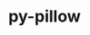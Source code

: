 ---
title: "py-pillow"
layout: cache
categories: [package, develop]
meta: {"versions": ["10.4.0"], "compilers": ["apple-clang@=15.0.0", "gcc@=11.1.0", "gcc@=11.4.0", "gcc@=13.2.0", "gcc@=7.5.0", "gcc@=9.4.0", "oneapi@=2024.2.1"], "oss": ["ubuntu18.04", "ubuntu20.04", "ubuntu22.04", "ubuntu24.04", "ventura"], "platforms": ["darwin", "linux"], "targets": ["aarch64", "neoverse_v1", "neoverse_v2", "ppc64le", "x86_64_v3"], "stacks": ["data-vis-sdk", "e4s", "e4s-neoverse-v2", "e4s-neoverse_v1", "e4s-oneapi", "e4s-power", "e4s-rocm-external", "ml-darwin-aarch64-mps", "ml-linux-x86_64-cpu", "ml-linux-x86_64-cuda", "radiuss", "root"], "num_specs": 47, "num_specs_by_stack": {"ml-darwin-aarch64-mps": 4, "root": 47, "radiuss": 3, "e4s-power": 4, "data-vis-sdk": 10, "e4s-neoverse_v1": 4, "e4s-neoverse-v2": 4, "e4s": 6, "ml-linux-x86_64-cpu": 5, "ml-linux-x86_64-cuda": 5, "e4s-rocm-external": 4, "e4s-oneapi": 4}}
spec_details: [{"hash": "whhj6uivh6vljtqkqwal52j6df2u5ph3", "compiler": "apple-clang@=15.0.0", "versions": ["10.4.0"], "os": "ventura", "platform": "darwin", "target": "aarch64", "variants": ["build_system=python_pip", "~freetype", "~imagequant", "+jpeg", "~jpeg2000", "~lcms", "~raqm", "~tiff", "~webp", "~xcb", "+zlib"], "stacks": ["ml-darwin-aarch64-mps", "root"], "size": "-", "tarball": "https://binaries.spack.io/develop/build_cache/darwin-ventura-aarch64/apple-clang-15.0.0/py-pillow-10.4.0/darwin-ventura-aarch64-apple-clang-15.0.0-py-pillow-10.4.0-whhj6uivh6vljtqkqwal52j6df2u5ph3.spack"}, {"hash": "ax7xxgfdt4xo2mronofd7sn6bk76uryv", "compiler": "apple-clang@=15.0.0", "versions": ["10.4.0"], "os": "ventura", "platform": "darwin", "target": "aarch64", "variants": ["build_system=python_pip", "~freetype", "~imagequant", "+jpeg", "~jpeg2000", "~lcms", "~raqm", "~tiff", "~webp", "~xcb", "+zlib"], "stacks": ["ml-darwin-aarch64-mps", "root"], "size": "-", "tarball": "https://binaries.spack.io/develop/build_cache/darwin-ventura-aarch64/apple-clang-15.0.0/py-pillow-10.4.0/darwin-ventura-aarch64-apple-clang-15.0.0-py-pillow-10.4.0-ax7xxgfdt4xo2mronofd7sn6bk76uryv.spack"}, {"hash": "jnumxo7xmme2secwe6vux5nl22entg4i", "compiler": "apple-clang@=15.0.0", "versions": ["10.4.0"], "os": "ventura", "platform": "darwin", "target": "aarch64", "variants": ["build_system=python_pip", "~freetype", "~imagequant", "+jpeg", "~jpeg2000", "~lcms", "~raqm", "~tiff", "~webp", "~xcb", "+zlib"], "stacks": ["ml-darwin-aarch64-mps", "root"], "size": "-", "tarball": "https://binaries.spack.io/develop/build_cache/darwin-ventura-aarch64/apple-clang-15.0.0/py-pillow-10.4.0/darwin-ventura-aarch64-apple-clang-15.0.0-py-pillow-10.4.0-jnumxo7xmme2secwe6vux5nl22entg4i.spack"}, {"hash": "nvrte5s564jnyo3rm7kuuqbs7hu5lopy", "compiler": "apple-clang@=15.0.0", "versions": ["10.4.0"], "os": "ventura", "platform": "darwin", "target": "aarch64", "variants": ["build_system=python_pip", "~freetype", "~imagequant", "+jpeg", "~jpeg2000", "~lcms", "~raqm", "~tiff", "~webp", "~xcb", "+zlib"], "stacks": ["ml-darwin-aarch64-mps", "root"], "size": "-", "tarball": "https://binaries.spack.io/develop/build_cache/darwin-ventura-aarch64/apple-clang-15.0.0/py-pillow-10.4.0/darwin-ventura-aarch64-apple-clang-15.0.0-py-pillow-10.4.0-nvrte5s564jnyo3rm7kuuqbs7hu5lopy.spack"}, {"hash": "pxfvxh6duqh6lfsd5w2cxt3ovyedofyx", "compiler": "gcc@=7.5.0", "versions": ["10.4.0"], "os": "ubuntu18.04", "platform": "linux", "target": "x86_64_v3", "variants": ["build_system=python_pip", "~freetype", "~imagequant", "+jpeg", "~jpeg2000", "~lcms", "~raqm", "~tiff", "~webp", "~xcb", "+zlib"], "stacks": ["root", "radiuss"], "size": "-", "tarball": "https://binaries.spack.io/develop/build_cache/linux-ubuntu18.04-x86_64_v3/gcc-7.5.0/py-pillow-10.4.0/linux-ubuntu18.04-x86_64_v3-gcc-7.5.0-py-pillow-10.4.0-pxfvxh6duqh6lfsd5w2cxt3ovyedofyx.spack"}, {"hash": "jwiyir35662gvb4drizzlq3boycemd4m", "compiler": "gcc@=7.5.0", "versions": ["10.4.0"], "os": "ubuntu18.04", "platform": "linux", "target": "x86_64_v3", "variants": ["build_system=python_pip", "~freetype", "~imagequant", "+jpeg", "~jpeg2000", "~lcms", "~raqm", "~tiff", "~webp", "~xcb", "+zlib"], "stacks": ["root", "radiuss"], "size": "-", "tarball": "https://binaries.spack.io/develop/build_cache/linux-ubuntu18.04-x86_64_v3/gcc-7.5.0/py-pillow-10.4.0/linux-ubuntu18.04-x86_64_v3-gcc-7.5.0-py-pillow-10.4.0-jwiyir35662gvb4drizzlq3boycemd4m.spack"}, {"hash": "ylbpe43usjod6v6mypyyqjupdagg7fcd", "compiler": "gcc@=7.5.0", "versions": ["10.4.0"], "os": "ubuntu18.04", "platform": "linux", "target": "x86_64_v3", "variants": ["build_system=python_pip", "~freetype", "~imagequant", "+jpeg", "~jpeg2000", "~lcms", "~raqm", "~tiff", "~webp", "~xcb", "+zlib"], "stacks": ["root", "radiuss"], "size": "-", "tarball": "https://binaries.spack.io/develop/build_cache/linux-ubuntu18.04-x86_64_v3/gcc-7.5.0/py-pillow-10.4.0/linux-ubuntu18.04-x86_64_v3-gcc-7.5.0-py-pillow-10.4.0-ylbpe43usjod6v6mypyyqjupdagg7fcd.spack"}, {"hash": "w4qgs3qwjnxpw5vl76fy4bhd6utanoln", "compiler": "gcc@=9.4.0", "versions": ["10.4.0"], "os": "ubuntu20.04", "platform": "linux", "target": "ppc64le", "variants": ["build_system=python_pip", "~freetype", "~imagequant", "+jpeg", "~jpeg2000", "~lcms", "~raqm", "~tiff", "~webp", "~xcb", "+zlib"], "stacks": ["root", "e4s-power"], "size": "-", "tarball": "https://binaries.spack.io/develop/build_cache/linux-ubuntu20.04-ppc64le/gcc-9.4.0/py-pillow-10.4.0/linux-ubuntu20.04-ppc64le-gcc-9.4.0-py-pillow-10.4.0-w4qgs3qwjnxpw5vl76fy4bhd6utanoln.spack"}, {"hash": "i56zqogfg7gh3lyzmworhynlguumlvms", "compiler": "gcc@=9.4.0", "versions": ["10.4.0"], "os": "ubuntu20.04", "platform": "linux", "target": "ppc64le", "variants": ["build_system=python_pip", "~freetype", "~imagequant", "+jpeg", "~jpeg2000", "~lcms", "~raqm", "~tiff", "~webp", "~xcb", "+zlib"], "stacks": ["root", "e4s-power"], "size": "-", "tarball": "https://binaries.spack.io/develop/build_cache/linux-ubuntu20.04-ppc64le/gcc-9.4.0/py-pillow-10.4.0/linux-ubuntu20.04-ppc64le-gcc-9.4.0-py-pillow-10.4.0-i56zqogfg7gh3lyzmworhynlguumlvms.spack"}, {"hash": "xxggjfzemzwcn7kvceauhmurzc6fawuf", "compiler": "gcc@=9.4.0", "versions": ["10.4.0"], "os": "ubuntu20.04", "platform": "linux", "target": "ppc64le", "variants": ["build_system=python_pip", "~freetype", "~imagequant", "+jpeg", "~jpeg2000", "~lcms", "~raqm", "~tiff", "~webp", "~xcb", "+zlib"], "stacks": ["root", "e4s-power"], "size": "-", "tarball": "https://binaries.spack.io/develop/build_cache/linux-ubuntu20.04-ppc64le/gcc-9.4.0/py-pillow-10.4.0/linux-ubuntu20.04-ppc64le-gcc-9.4.0-py-pillow-10.4.0-xxggjfzemzwcn7kvceauhmurzc6fawuf.spack"}, {"hash": "m3krzgbbfyctxshagqz2amxpuygx6yaj", "compiler": "gcc@=9.4.0", "versions": ["10.4.0"], "os": "ubuntu20.04", "platform": "linux", "target": "ppc64le", "variants": ["build_system=python_pip", "~freetype", "~imagequant", "+jpeg", "~jpeg2000", "~lcms", "~raqm", "~tiff", "~webp", "~xcb", "+zlib"], "stacks": ["root", "e4s-power"], "size": "-", "tarball": "https://binaries.spack.io/develop/build_cache/linux-ubuntu20.04-ppc64le/gcc-9.4.0/py-pillow-10.4.0/linux-ubuntu20.04-ppc64le-gcc-9.4.0-py-pillow-10.4.0-m3krzgbbfyctxshagqz2amxpuygx6yaj.spack"}, {"hash": "p7ffcfrpkqfpuq3rmgutnebuelw4pxei", "compiler": "gcc@=11.1.0", "versions": ["10.4.0"], "os": "ubuntu20.04", "platform": "linux", "target": "x86_64_v3", "variants": ["build_system=python_pip", "~freetype", "~imagequant", "+jpeg", "~jpeg2000", "~lcms", "~raqm", "~tiff", "~webp", "~xcb", "+zlib"], "stacks": ["data-vis-sdk", "root"], "size": "-", "tarball": "https://binaries.spack.io/develop/build_cache/linux-ubuntu20.04-x86_64_v3/gcc-11.1.0/py-pillow-10.4.0/linux-ubuntu20.04-x86_64_v3-gcc-11.1.0-py-pillow-10.4.0-p7ffcfrpkqfpuq3rmgutnebuelw4pxei.spack"}, {"hash": "nskwlcorwecjfvz45kpwetsswuwzzxs6", "compiler": "gcc@=11.1.0", "versions": ["10.4.0"], "os": "ubuntu20.04", "platform": "linux", "target": "x86_64_v3", "variants": ["build_system=python_pip", "~freetype", "~imagequant", "+jpeg", "~jpeg2000", "~lcms", "~raqm", "~tiff", "~webp", "~xcb", "+zlib"], "stacks": ["data-vis-sdk", "root"], "size": "-", "tarball": "https://binaries.spack.io/develop/build_cache/linux-ubuntu20.04-x86_64_v3/gcc-11.1.0/py-pillow-10.4.0/linux-ubuntu20.04-x86_64_v3-gcc-11.1.0-py-pillow-10.4.0-nskwlcorwecjfvz45kpwetsswuwzzxs6.spack"}, {"hash": "fgirhibsvvhvld4t6f5qpqj5sdyntux6", "compiler": "gcc@=11.1.0", "versions": ["10.4.0"], "os": "ubuntu20.04", "platform": "linux", "target": "x86_64_v3", "variants": ["build_system=python_pip", "~freetype", "~imagequant", "+jpeg", "~jpeg2000", "~lcms", "~raqm", "~tiff", "~webp", "~xcb", "+zlib"], "stacks": ["data-vis-sdk", "root"], "size": "-", "tarball": "https://binaries.spack.io/develop/build_cache/linux-ubuntu20.04-x86_64_v3/gcc-11.1.0/py-pillow-10.4.0/linux-ubuntu20.04-x86_64_v3-gcc-11.1.0-py-pillow-10.4.0-fgirhibsvvhvld4t6f5qpqj5sdyntux6.spack"}, {"hash": "o6j4apwxt5yqirqkoo7cdjj3tpqbz6yi", "compiler": "gcc@=11.1.0", "versions": ["10.4.0"], "os": "ubuntu20.04", "platform": "linux", "target": "x86_64_v3", "variants": ["build_system=python_pip", "~freetype", "~imagequant", "+jpeg", "~jpeg2000", "~lcms", "~raqm", "~tiff", "~webp", "~xcb", "+zlib"], "stacks": ["data-vis-sdk", "root"], "size": "-", "tarball": "https://binaries.spack.io/develop/build_cache/linux-ubuntu20.04-x86_64_v3/gcc-11.1.0/py-pillow-10.4.0/linux-ubuntu20.04-x86_64_v3-gcc-11.1.0-py-pillow-10.4.0-o6j4apwxt5yqirqkoo7cdjj3tpqbz6yi.spack"}, {"hash": "grivx65l4yhcbksrhbp6zupcnhtwq7td", "compiler": "gcc@=11.1.0", "versions": ["10.4.0"], "os": "ubuntu20.04", "platform": "linux", "target": "x86_64_v3", "variants": ["build_system=python_pip", "~freetype", "~imagequant", "+jpeg", "~jpeg2000", "~lcms", "~raqm", "~tiff", "~webp", "~xcb", "+zlib"], "stacks": ["data-vis-sdk", "root"], "size": "-", "tarball": "https://binaries.spack.io/develop/build_cache/linux-ubuntu20.04-x86_64_v3/gcc-11.1.0/py-pillow-10.4.0/linux-ubuntu20.04-x86_64_v3-gcc-11.1.0-py-pillow-10.4.0-grivx65l4yhcbksrhbp6zupcnhtwq7td.spack"}, {"hash": "rwiumeknzrimrcefihjesdx5urzm73jf", "compiler": "gcc@=11.1.0", "versions": ["10.4.0"], "os": "ubuntu20.04", "platform": "linux", "target": "x86_64_v3", "variants": ["build_system=python_pip", "~freetype", "~imagequant", "+jpeg", "~jpeg2000", "~lcms", "~raqm", "~tiff", "~webp", "~xcb", "+zlib"], "stacks": ["data-vis-sdk", "root"], "size": "-", "tarball": "https://binaries.spack.io/develop/build_cache/linux-ubuntu20.04-x86_64_v3/gcc-11.1.0/py-pillow-10.4.0/linux-ubuntu20.04-x86_64_v3-gcc-11.1.0-py-pillow-10.4.0-rwiumeknzrimrcefihjesdx5urzm73jf.spack"}, {"hash": "gvxaaoiswfvnxawltyars3zekppsyjb4", "compiler": "gcc@=11.1.0", "versions": ["10.4.0"], "os": "ubuntu20.04", "platform": "linux", "target": "x86_64_v3", "variants": ["build_system=python_pip", "~freetype", "~imagequant", "+jpeg", "~jpeg2000", "~lcms", "~raqm", "~tiff", "~webp", "~xcb", "+zlib"], "stacks": ["data-vis-sdk", "root"], "size": "-", "tarball": "https://binaries.spack.io/develop/build_cache/linux-ubuntu20.04-x86_64_v3/gcc-11.1.0/py-pillow-10.4.0/linux-ubuntu20.04-x86_64_v3-gcc-11.1.0-py-pillow-10.4.0-gvxaaoiswfvnxawltyars3zekppsyjb4.spack"}, {"hash": "e6eegxh7rnt6ednmzsdz2kx6jhngc2by", "compiler": "gcc@=11.1.0", "versions": ["10.4.0"], "os": "ubuntu20.04", "platform": "linux", "target": "x86_64_v3", "variants": ["build_system=python_pip", "~freetype", "~imagequant", "+jpeg", "~jpeg2000", "~lcms", "~raqm", "~tiff", "~webp", "~xcb", "+zlib"], "stacks": ["data-vis-sdk", "root"], "size": "-", "tarball": "https://binaries.spack.io/develop/build_cache/linux-ubuntu20.04-x86_64_v3/gcc-11.1.0/py-pillow-10.4.0/linux-ubuntu20.04-x86_64_v3-gcc-11.1.0-py-pillow-10.4.0-e6eegxh7rnt6ednmzsdz2kx6jhngc2by.spack"}, {"hash": "la4n2osbqdkgzlgxn4gpt6gizlmdoxhr", "compiler": "gcc@=11.1.0", "versions": ["10.4.0"], "os": "ubuntu20.04", "platform": "linux", "target": "x86_64_v3", "variants": ["build_system=python_pip", "~freetype", "~imagequant", "+jpeg", "~jpeg2000", "~lcms", "~raqm", "~tiff", "~webp", "~xcb", "+zlib"], "stacks": ["data-vis-sdk", "root"], "size": "-", "tarball": "https://binaries.spack.io/develop/build_cache/linux-ubuntu20.04-x86_64_v3/gcc-11.1.0/py-pillow-10.4.0/linux-ubuntu20.04-x86_64_v3-gcc-11.1.0-py-pillow-10.4.0-la4n2osbqdkgzlgxn4gpt6gizlmdoxhr.spack"}, {"hash": "ff44mmgmmtg7gcuppzu2iilsiyzhvfiq", "compiler": "gcc@=11.1.0", "versions": ["10.4.0"], "os": "ubuntu20.04", "platform": "linux", "target": "x86_64_v3", "variants": ["build_system=python_pip", "~freetype", "~imagequant", "+jpeg", "~jpeg2000", "~lcms", "~raqm", "~tiff", "~webp", "~xcb", "+zlib"], "stacks": ["data-vis-sdk", "root"], "size": "-", "tarball": "https://binaries.spack.io/develop/build_cache/linux-ubuntu20.04-x86_64_v3/gcc-11.1.0/py-pillow-10.4.0/linux-ubuntu20.04-x86_64_v3-gcc-11.1.0-py-pillow-10.4.0-ff44mmgmmtg7gcuppzu2iilsiyzhvfiq.spack"}, {"hash": "lh237wb6g6wgnu5fudxgei6bqnq6sciy", "compiler": "gcc@=11.4.0", "versions": ["10.4.0"], "os": "ubuntu22.04", "platform": "linux", "target": "neoverse_v1", "variants": ["build_system=python_pip", "~freetype", "~imagequant", "+jpeg", "~jpeg2000", "~lcms", "~raqm", "~tiff", "~webp", "~xcb", "+zlib"], "stacks": ["root", "e4s-neoverse_v1"], "size": "-", "tarball": "https://binaries.spack.io/develop/build_cache/linux-ubuntu22.04-neoverse_v1/gcc-11.4.0/py-pillow-10.4.0/linux-ubuntu22.04-neoverse_v1-gcc-11.4.0-py-pillow-10.4.0-lh237wb6g6wgnu5fudxgei6bqnq6sciy.spack"}, {"hash": "v74l6y6aovcfyqryf3hwhd4cgxwcru3s", "compiler": "gcc@=11.4.0", "versions": ["10.4.0"], "os": "ubuntu22.04", "platform": "linux", "target": "neoverse_v1", "variants": ["build_system=python_pip", "~freetype", "~imagequant", "+jpeg", "~jpeg2000", "~lcms", "~raqm", "~tiff", "~webp", "~xcb", "+zlib"], "stacks": ["root", "e4s-neoverse_v1"], "size": "-", "tarball": "https://binaries.spack.io/develop/build_cache/linux-ubuntu22.04-neoverse_v1/gcc-11.4.0/py-pillow-10.4.0/linux-ubuntu22.04-neoverse_v1-gcc-11.4.0-py-pillow-10.4.0-v74l6y6aovcfyqryf3hwhd4cgxwcru3s.spack"}, {"hash": "k3wu7jkmedgpbfdfp5zspnds2zsat77z", "compiler": "gcc@=11.4.0", "versions": ["10.4.0"], "os": "ubuntu22.04", "platform": "linux", "target": "neoverse_v1", "variants": ["build_system=python_pip", "~freetype", "~imagequant", "+jpeg", "~jpeg2000", "~lcms", "~raqm", "~tiff", "~webp", "~xcb", "+zlib"], "stacks": ["root", "e4s-neoverse_v1"], "size": "-", "tarball": "https://binaries.spack.io/develop/build_cache/linux-ubuntu22.04-neoverse_v1/gcc-11.4.0/py-pillow-10.4.0/linux-ubuntu22.04-neoverse_v1-gcc-11.4.0-py-pillow-10.4.0-k3wu7jkmedgpbfdfp5zspnds2zsat77z.spack"}, {"hash": "liy6qn4twx36mlxqulgwcvlix6gc227b", "compiler": "gcc@=11.4.0", "versions": ["10.4.0"], "os": "ubuntu22.04", "platform": "linux", "target": "neoverse_v1", "variants": ["build_system=python_pip", "~freetype", "~imagequant", "+jpeg", "~jpeg2000", "~lcms", "~raqm", "~tiff", "~webp", "~xcb", "+zlib"], "stacks": ["root", "e4s-neoverse_v1"], "size": "-", "tarball": "https://binaries.spack.io/develop/build_cache/linux-ubuntu22.04-neoverse_v1/gcc-11.4.0/py-pillow-10.4.0/linux-ubuntu22.04-neoverse_v1-gcc-11.4.0-py-pillow-10.4.0-liy6qn4twx36mlxqulgwcvlix6gc227b.spack"}, {"hash": "omdevungr2gxddloftn4y6agbiwllwcf", "compiler": "gcc@=11.4.0", "versions": ["10.4.0"], "os": "ubuntu22.04", "platform": "linux", "target": "neoverse_v2", "variants": ["build_system=python_pip", "~freetype", "~imagequant", "+jpeg", "~jpeg2000", "~lcms", "~raqm", "~tiff", "~webp", "~xcb", "+zlib"], "stacks": ["root", "e4s-neoverse-v2"], "size": "-", "tarball": "https://binaries.spack.io/develop/build_cache/linux-ubuntu22.04-neoverse_v2/gcc-11.4.0/py-pillow-10.4.0/linux-ubuntu22.04-neoverse_v2-gcc-11.4.0-py-pillow-10.4.0-omdevungr2gxddloftn4y6agbiwllwcf.spack"}, {"hash": "6prbs25jfccmlcxiom5aizsi52mypi7a", "compiler": "gcc@=11.4.0", "versions": ["10.4.0"], "os": "ubuntu22.04", "platform": "linux", "target": "neoverse_v2", "variants": ["build_system=python_pip", "~freetype", "~imagequant", "+jpeg", "~jpeg2000", "~lcms", "~raqm", "~tiff", "~webp", "~xcb", "+zlib"], "stacks": ["root", "e4s-neoverse-v2"], "size": "-", "tarball": "https://binaries.spack.io/develop/build_cache/linux-ubuntu22.04-neoverse_v2/gcc-11.4.0/py-pillow-10.4.0/linux-ubuntu22.04-neoverse_v2-gcc-11.4.0-py-pillow-10.4.0-6prbs25jfccmlcxiom5aizsi52mypi7a.spack"}, {"hash": "faiygbnajnfan5tl4rhoqxu7kckcc4wl", "compiler": "gcc@=11.4.0", "versions": ["10.4.0"], "os": "ubuntu22.04", "platform": "linux", "target": "neoverse_v2", "variants": ["build_system=python_pip", "~freetype", "~imagequant", "+jpeg", "~jpeg2000", "~lcms", "~raqm", "~tiff", "~webp", "~xcb", "+zlib"], "stacks": ["root", "e4s-neoverse-v2"], "size": "-", "tarball": "https://binaries.spack.io/develop/build_cache/linux-ubuntu22.04-neoverse_v2/gcc-11.4.0/py-pillow-10.4.0/linux-ubuntu22.04-neoverse_v2-gcc-11.4.0-py-pillow-10.4.0-faiygbnajnfan5tl4rhoqxu7kckcc4wl.spack"}, {"hash": "r36g26u5rdzmk33rrnc36t3fnf2ys6nj", "compiler": "gcc@=11.4.0", "versions": ["10.4.0"], "os": "ubuntu22.04", "platform": "linux", "target": "neoverse_v2", "variants": ["build_system=python_pip", "~freetype", "~imagequant", "+jpeg", "~jpeg2000", "~lcms", "~raqm", "~tiff", "~webp", "~xcb", "+zlib"], "stacks": ["root", "e4s-neoverse-v2"], "size": "-", "tarball": "https://binaries.spack.io/develop/build_cache/linux-ubuntu22.04-neoverse_v2/gcc-11.4.0/py-pillow-10.4.0/linux-ubuntu22.04-neoverse_v2-gcc-11.4.0-py-pillow-10.4.0-r36g26u5rdzmk33rrnc36t3fnf2ys6nj.spack"}, {"hash": "vh2puj3hype4raygxhj3kmh5w7puldyc", "compiler": "gcc@=11.4.0", "versions": ["10.4.0"], "os": "ubuntu22.04", "platform": "linux", "target": "x86_64_v3", "variants": ["build_system=python_pip", "~freetype", "~imagequant", "+jpeg", "~jpeg2000", "~lcms", "~raqm", "~tiff", "~webp", "~xcb", "+zlib"], "stacks": ["e4s", "root"], "size": "-", "tarball": "https://binaries.spack.io/develop/build_cache/linux-ubuntu22.04-x86_64_v3/gcc-11.4.0/py-pillow-10.4.0/linux-ubuntu22.04-x86_64_v3-gcc-11.4.0-py-pillow-10.4.0-vh2puj3hype4raygxhj3kmh5w7puldyc.spack"}, {"hash": "63vpkobfaop6ojiql66n3opyqcm7sqwv", "compiler": "gcc@=11.4.0", "versions": ["10.4.0"], "os": "ubuntu22.04", "platform": "linux", "target": "x86_64_v3", "variants": ["build_system=python_pip", "~freetype", "~imagequant", "+jpeg", "~jpeg2000", "~lcms", "~raqm", "~tiff", "~webp", "~xcb", "+zlib"], "stacks": ["e4s", "root"], "size": "-", "tarball": "https://binaries.spack.io/develop/build_cache/linux-ubuntu22.04-x86_64_v3/gcc-11.4.0/py-pillow-10.4.0/linux-ubuntu22.04-x86_64_v3-gcc-11.4.0-py-pillow-10.4.0-63vpkobfaop6ojiql66n3opyqcm7sqwv.spack"}, {"hash": "3x2vpx6lu23edw63x6dxsj75jgqhkpqq", "compiler": "gcc@=11.4.0", "versions": ["10.4.0"], "os": "ubuntu22.04", "platform": "linux", "target": "x86_64_v3", "variants": ["build_system=python_pip", "~freetype", "~imagequant", "+jpeg", "~jpeg2000", "~lcms", "~raqm", "~tiff", "~webp", "~xcb", "+zlib"], "stacks": ["e4s", "root"], "size": "-", "tarball": "https://binaries.spack.io/develop/build_cache/linux-ubuntu22.04-x86_64_v3/gcc-11.4.0/py-pillow-10.4.0/linux-ubuntu22.04-x86_64_v3-gcc-11.4.0-py-pillow-10.4.0-3x2vpx6lu23edw63x6dxsj75jgqhkpqq.spack"}, {"hash": "hte3ezsnyoxk5v7aw5doyisqkvpo7wpw", "compiler": "gcc@=11.4.0", "versions": ["10.4.0"], "os": "ubuntu22.04", "platform": "linux", "target": "x86_64_v3", "variants": ["build_system=python_pip", "~freetype", "~imagequant", "+jpeg", "~jpeg2000", "~lcms", "~raqm", "~tiff", "~webp", "~xcb", "+zlib"], "stacks": ["ml-linux-x86_64-cpu", "root", "ml-linux-x86_64-cuda", "e4s-rocm-external"], "size": "-", "tarball": "https://binaries.spack.io/develop/build_cache/linux-ubuntu22.04-x86_64_v3/gcc-11.4.0/py-pillow-10.4.0/linux-ubuntu22.04-x86_64_v3-gcc-11.4.0-py-pillow-10.4.0-hte3ezsnyoxk5v7aw5doyisqkvpo7wpw.spack"}, {"hash": "uiesqci75tzxdb2tudv4zbpyzeqemzic", "compiler": "gcc@=11.4.0", "versions": ["10.4.0"], "os": "ubuntu22.04", "platform": "linux", "target": "x86_64_v3", "variants": ["build_system=python_pip", "~freetype", "~imagequant", "+jpeg", "~jpeg2000", "~lcms", "~raqm", "~tiff", "~webp", "~xcb", "+zlib"], "stacks": ["root", "e4s-rocm-external"], "size": "-", "tarball": "https://binaries.spack.io/develop/build_cache/linux-ubuntu22.04-x86_64_v3/gcc-11.4.0/py-pillow-10.4.0/linux-ubuntu22.04-x86_64_v3-gcc-11.4.0-py-pillow-10.4.0-uiesqci75tzxdb2tudv4zbpyzeqemzic.spack"}, {"hash": "5ulhd3wklkgsv6q7cv7ixrdy6ltnzkap", "compiler": "gcc@=11.4.0", "versions": ["10.4.0"], "os": "ubuntu22.04", "platform": "linux", "target": "x86_64_v3", "variants": ["build_system=python_pip", "~freetype", "~imagequant", "+jpeg", "~jpeg2000", "~lcms", "~raqm", "~tiff", "~webp", "~xcb", "+zlib"], "stacks": ["root", "e4s-rocm-external"], "size": "-", "tarball": "https://binaries.spack.io/develop/build_cache/linux-ubuntu22.04-x86_64_v3/gcc-11.4.0/py-pillow-10.4.0/linux-ubuntu22.04-x86_64_v3-gcc-11.4.0-py-pillow-10.4.0-5ulhd3wklkgsv6q7cv7ixrdy6ltnzkap.spack"}, {"hash": "4p3wovycd7do2vjjfyeyjg6n5eok2kyo", "compiler": "gcc@=11.4.0", "versions": ["10.4.0"], "os": "ubuntu22.04", "platform": "linux", "target": "x86_64_v3", "variants": ["build_system=python_pip", "~freetype", "~imagequant", "+jpeg", "~jpeg2000", "~lcms", "~raqm", "~tiff", "~webp", "~xcb", "+zlib"], "stacks": ["root", "e4s-rocm-external"], "size": "-", "tarball": "https://binaries.spack.io/develop/build_cache/linux-ubuntu22.04-x86_64_v3/gcc-11.4.0/py-pillow-10.4.0/linux-ubuntu22.04-x86_64_v3-gcc-11.4.0-py-pillow-10.4.0-4p3wovycd7do2vjjfyeyjg6n5eok2kyo.spack"}, {"hash": "qwbxnec4lrx2i75eedzyw7tdbcpsdaat", "compiler": "gcc@=11.4.0", "versions": ["10.4.0"], "os": "ubuntu22.04", "platform": "linux", "target": "x86_64_v3", "variants": ["build_system=python_pip", "~freetype", "~imagequant", "+jpeg", "~jpeg2000", "~lcms", "~raqm", "~tiff", "~webp", "~xcb", "+zlib"], "stacks": ["e4s", "root"], "size": "-", "tarball": "https://binaries.spack.io/develop/build_cache/linux-ubuntu22.04-x86_64_v3/gcc-11.4.0/py-pillow-10.4.0/linux-ubuntu22.04-x86_64_v3-gcc-11.4.0-py-pillow-10.4.0-qwbxnec4lrx2i75eedzyw7tdbcpsdaat.spack"}, {"hash": "73t3irjjoefdicfvm42i6iw2hjggzklo", "compiler": "gcc@=11.4.0", "versions": ["10.4.0"], "os": "ubuntu22.04", "platform": "linux", "target": "x86_64_v3", "variants": ["build_system=python_pip", "~freetype", "~imagequant", "+jpeg", "~jpeg2000", "~lcms", "~raqm", "~tiff", "~webp", "~xcb", "+zlib"], "stacks": ["e4s", "root"], "size": "-", "tarball": "https://binaries.spack.io/develop/build_cache/linux-ubuntu22.04-x86_64_v3/gcc-11.4.0/py-pillow-10.4.0/linux-ubuntu22.04-x86_64_v3-gcc-11.4.0-py-pillow-10.4.0-73t3irjjoefdicfvm42i6iw2hjggzklo.spack"}, {"hash": "sbfg7elnflcoullow2xfv5z5ucewrvzk", "compiler": "gcc@=11.4.0", "versions": ["10.4.0"], "os": "ubuntu22.04", "platform": "linux", "target": "x86_64_v3", "variants": ["build_system=python_pip", "~freetype", "~imagequant", "+jpeg", "~jpeg2000", "~lcms", "~raqm", "~tiff", "~webp", "~xcb", "+zlib"], "stacks": ["e4s", "root"], "size": "-", "tarball": "https://binaries.spack.io/develop/build_cache/linux-ubuntu22.04-x86_64_v3/gcc-11.4.0/py-pillow-10.4.0/linux-ubuntu22.04-x86_64_v3-gcc-11.4.0-py-pillow-10.4.0-sbfg7elnflcoullow2xfv5z5ucewrvzk.spack"}, {"hash": "g65jozojw3dmuskp5xbwli3epcgjvz6q", "compiler": "oneapi@=2024.2.1", "versions": ["10.4.0"], "os": "ubuntu22.04", "platform": "linux", "target": "x86_64_v3", "variants": ["build_system=python_pip", "~freetype", "~imagequant", "+jpeg", "~jpeg2000", "~lcms", "~raqm", "~tiff", "~webp", "~xcb", "+zlib"], "stacks": ["root", "e4s-oneapi"], "size": "-", "tarball": "https://binaries.spack.io/develop/build_cache/linux-ubuntu22.04-x86_64_v3/oneapi-2024.2.1/py-pillow-10.4.0/linux-ubuntu22.04-x86_64_v3-oneapi-2024.2.1-py-pillow-10.4.0-g65jozojw3dmuskp5xbwli3epcgjvz6q.spack"}, {"hash": "7hu2nm4vhqg63ncqhe5mpshyans5tpi3", "compiler": "oneapi@=2024.2.1", "versions": ["10.4.0"], "os": "ubuntu22.04", "platform": "linux", "target": "x86_64_v3", "variants": ["build_system=python_pip", "~freetype", "~imagequant", "+jpeg", "~jpeg2000", "~lcms", "~raqm", "~tiff", "~webp", "~xcb", "+zlib"], "stacks": ["root", "e4s-oneapi"], "size": "-", "tarball": "https://binaries.spack.io/develop/build_cache/linux-ubuntu22.04-x86_64_v3/oneapi-2024.2.1/py-pillow-10.4.0/linux-ubuntu22.04-x86_64_v3-oneapi-2024.2.1-py-pillow-10.4.0-7hu2nm4vhqg63ncqhe5mpshyans5tpi3.spack"}, {"hash": "4xsi22c3xp47zohwbvmgr6qun3tc3wuq", "compiler": "oneapi@=2024.2.1", "versions": ["10.4.0"], "os": "ubuntu22.04", "platform": "linux", "target": "x86_64_v3", "variants": ["build_system=python_pip", "~freetype", "~imagequant", "+jpeg", "~jpeg2000", "~lcms", "~raqm", "~tiff", "~webp", "~xcb", "+zlib"], "stacks": ["root", "e4s-oneapi"], "size": "-", "tarball": "https://binaries.spack.io/develop/build_cache/linux-ubuntu22.04-x86_64_v3/oneapi-2024.2.1/py-pillow-10.4.0/linux-ubuntu22.04-x86_64_v3-oneapi-2024.2.1-py-pillow-10.4.0-4xsi22c3xp47zohwbvmgr6qun3tc3wuq.spack"}, {"hash": "okkzum6zo6pzp3c6f7ni4ruokuabwf5p", "compiler": "oneapi@=2024.2.1", "versions": ["10.4.0"], "os": "ubuntu22.04", "platform": "linux", "target": "x86_64_v3", "variants": ["build_system=python_pip", "~freetype", "~imagequant", "+jpeg", "~jpeg2000", "~lcms", "~raqm", "~tiff", "~webp", "~xcb", "+zlib"], "stacks": ["root", "e4s-oneapi"], "size": "-", "tarball": "https://binaries.spack.io/develop/build_cache/linux-ubuntu22.04-x86_64_v3/oneapi-2024.2.1/py-pillow-10.4.0/linux-ubuntu22.04-x86_64_v3-oneapi-2024.2.1-py-pillow-10.4.0-okkzum6zo6pzp3c6f7ni4ruokuabwf5p.spack"}, {"hash": "hvz4fa2art72rxxiu32ybc7yzrpb62ae", "compiler": "gcc@=13.2.0", "versions": ["10.4.0"], "os": "ubuntu24.04", "platform": "linux", "target": "x86_64_v3", "variants": ["build_system=python_pip", "~freetype", "~imagequant", "+jpeg", "~jpeg2000", "~lcms", "~raqm", "~tiff", "~webp", "~xcb", "+zlib"], "stacks": ["ml-linux-x86_64-cuda", "root", "ml-linux-x86_64-cpu"], "size": "-", "tarball": "https://binaries.spack.io/develop/build_cache/linux-ubuntu24.04-x86_64_v3/gcc-13.2.0/py-pillow-10.4.0/linux-ubuntu24.04-x86_64_v3-gcc-13.2.0-py-pillow-10.4.0-hvz4fa2art72rxxiu32ybc7yzrpb62ae.spack"}, {"hash": "wl7uloaf2q7zz54xb4ftnnqy37egxypc", "compiler": "gcc@=13.2.0", "versions": ["10.4.0"], "os": "ubuntu24.04", "platform": "linux", "target": "x86_64_v3", "variants": ["build_system=python_pip", "~freetype", "~imagequant", "+jpeg", "~jpeg2000", "~lcms", "~raqm", "~tiff", "~webp", "~xcb", "+zlib"], "stacks": ["ml-linux-x86_64-cuda", "root", "ml-linux-x86_64-cpu"], "size": "-", "tarball": "https://binaries.spack.io/develop/build_cache/linux-ubuntu24.04-x86_64_v3/gcc-13.2.0/py-pillow-10.4.0/linux-ubuntu24.04-x86_64_v3-gcc-13.2.0-py-pillow-10.4.0-wl7uloaf2q7zz54xb4ftnnqy37egxypc.spack"}, {"hash": "iij3ffkpukn4ausef6ifis33pr7lnnas", "compiler": "gcc@=13.2.0", "versions": ["10.4.0"], "os": "ubuntu24.04", "platform": "linux", "target": "x86_64_v3", "variants": ["build_system=python_pip", "~freetype", "~imagequant", "+jpeg", "~jpeg2000", "~lcms", "~raqm", "~tiff", "~webp", "~xcb", "+zlib"], "stacks": ["ml-linux-x86_64-cuda", "root", "ml-linux-x86_64-cpu"], "size": "-", "tarball": "https://binaries.spack.io/develop/build_cache/linux-ubuntu24.04-x86_64_v3/gcc-13.2.0/py-pillow-10.4.0/linux-ubuntu24.04-x86_64_v3-gcc-13.2.0-py-pillow-10.4.0-iij3ffkpukn4ausef6ifis33pr7lnnas.spack"}, {"hash": "bv6srmouvddqsgjlbqvvc5v33r33vltf", "compiler": "gcc@=13.2.0", "versions": ["10.4.0"], "os": "ubuntu24.04", "platform": "linux", "target": "x86_64_v3", "variants": ["build_system=python_pip", "~freetype", "~imagequant", "+jpeg", "~jpeg2000", "~lcms", "~raqm", "~tiff", "~webp", "~xcb", "+zlib"], "stacks": ["ml-linux-x86_64-cuda", "root", "ml-linux-x86_64-cpu"], "size": "-", "tarball": "https://binaries.spack.io/develop/build_cache/linux-ubuntu24.04-x86_64_v3/gcc-13.2.0/py-pillow-10.4.0/linux-ubuntu24.04-x86_64_v3-gcc-13.2.0-py-pillow-10.4.0-bv6srmouvddqsgjlbqvvc5v33r33vltf.spack"}]
---